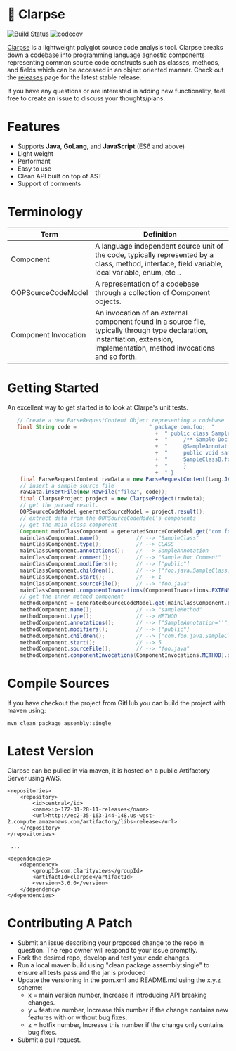 # :rocket: Clarpse 

[![Build Status](https://travis-ci.org/Zir0-93/clarpse.svg?branch=master)](https://travis-ci.org/Zir0-93/clarpse)
[![codecov](https://codecov.io/gh/Zir0-93/clarpse/branch/master/graph/badge.svg)](https://codecov.io/gh/Zir0-93/clarpse)

[Clarpse](http://mfadhel.com/2016/clarpse/) is a lightweight polyglot source code analysis tool. Clarpse breaks down a codebase into programming language agnostic components representing common source code constructs such as classes, methods, and fields which can be accessed in an object oriented manner. Check out the [releases](https://github.com/Zir0-93/clarpse/releases) page for the latest stable release.

If you have any questions or are interested in adding new functionality, feel free to create an issue to discuss your thoughts/plans.

# Features

 - Supports **Java**, **GoLang**, and **JavaScript** (ES6 and above)
 - Light weight
 - Performant
 - Easy to use
 - Clean API built on top of AST
 - Support of comments

# Terminology
| Term                 | Definition                                                                                                                                                                  |
|----------------------|-----------------------------------------------------------------------------------------------------------------------------------------------------------------------------|
| Component            | A language independent source unit of the code, typically represented by a class, method, interface, field variable, local variable, enum, etc ..                                                       |
|  OOPSourceCodeModel  |                                                  A representation of a codebase through a collection of Component objects.                                                  |
| Component Invocation | An invocation of an external component found in a source file, typically through type declaration, instantiation, extension, implementation, method invocations and so forth. |

# Getting Started
An excellent way to get started is to look at Clarpe's unit tests.
```java
   // Create a new ParseRequestContent Object representing a codebase
   final String code =                       " package com.foo;  "
                                               +  " public class SampleClass extends AbstractClass {                                                 "
                                               +  "     /** Sample Doc Comment */                                              "
                                               +  "     @SampleAnnotation                                                      "
                                               +  "     public void sampleMethod(String sampleMethodParam) throws AnException {"   
                                               +  "     SampleClassB.fooMethod();
                                               +  "     }                                                                      "
                                               +  " }                                                                          ";";
    final ParseRequestContent rawData = new ParseRequestContent(Lang.JAVA);
    // insert a sample source file
    rawData.insertFile(new RawFile("file2", code));
    final ClarpseProject project = new ClarpseProject(rawData);
    // get the parsed result.
    OOPSourceCodeModel generatedSourceModel = project.result();
    // extract data from the OOPSourceCodeModel's components
    // get the main class component
    Component mainClassComponent = generatedSourceCodeModel.get("com.foo.java.SampleClass");
    mainclassComponent.name();           // --> "SampleClass"
    mainClassComponent.type();           // --> CLASS
    mainClassComponent.annotations();    // --> SampleAnnotation
    mainClassComponent.comment();        // --> "Sample Doc Comment"
    mainClassComponent.modifiers();      // --> ["public"]
    mainClassComponent.children();       // --> ["foo.java.SampleClass.sampleMethod(java.lang.String)"]
    mainClassComponent.start();          // --> 1
    mainClassComponent.sourceFile();     // --> "foo.java"
    mainClassComponent.componentInvocations(ComponentInvocations.EXTENSION).get(0); // --> "com.foo.AbstractClass"
    // get the inner method component
    methodComponent = generatedSourceCodeModel.get(mainClassComponent.getChildren().get(0));
    methodComponent.name();              // --> "sampleMethod"
    methodComponent.type();              // --> METHOD
    methodComponent.annotations();       // --> ["SampleAnnotation=''"]
    methodComponent.modifiers();         // --> ["public"]
    methodComponent.children();          // --> ["com.foo.java.SampleClass.sampleMethod(java.lang.String).sampleMethodParam"]
    methodComponent.start();             // --> 5
    methodComponent.sourceFile();        // --> "foo.java"
    methodComponent.componentInvocations(ComponentInvocations.METHOD).get(0); // --> "com.foo.SampleClassB.fooMethod()"
```

# Compile Sources
If you have checkout the project from GitHub you can build the project with maven using:

    mvn clean package assembly:single

# Latest Version 
Clarpse can be pulled in via maven, it is hosted on a public Artifactory Server using AWS.
```
<repositories>
	<repository>
		<id>central</id>
		<name>ip-172-31-28-11-releases</name>
		<url>http://ec2-35-163-144-148.us-west-2.compute.amazonaws.com/artifactory/libs-release</url>
	</repository>
</repositories>
 
 ...
 
<dependencies>	 
  	<dependency>
		<groupId>com.clarityviews</groupId>
		<artifactId>clarpse</artifactId>
		<version>3.6.0</version>
	</dependency>
</dependencies> 
 ```
 
# Contributing A Patch

   -  Submit an issue describing your proposed change to the repo in question.
    The repo owner will respond to your issue promptly.
   - Fork the desired repo, develop and test your code changes.
   - Run a local maven build using "clean package assembly:single" to ensure all tests pass and the jar is produced
   - Update the versioning in the pom.xml and README.md using the x.y.z scheme:
     - x = main version number, Increase if introducing API breaking changes.
     - y = feature number, Increase this number if the change contains new features with or without bug fixes.
     - z = hotfix number, Increase this number if the change only contains bug fixes.
   -  Submit a pull request.


